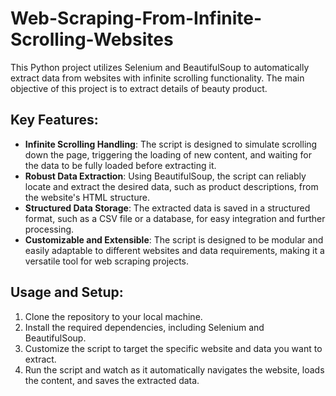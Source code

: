 # Web-Scraping-From-Infinite-Scrolling-Websites

This Python project utilizes Selenium and BeautifulSoup to automatically extract data from websites with infinite scrolling functionality. The main objective of this project is to extract details of beauty product.
## Key Features:
* **Infinite Scrolling Handling**: The script is designed to simulate scrolling down the page, triggering the loading of new content, and waiting for the data to be fully loaded before extracting it.
* **Robust Data Extraction**: Using BeautifulSoup, the script can reliably locate and extract the desired data, such as product descriptions, from the website's HTML structure.
* **Structured Data Storage**: The extracted data is saved in a structured format, such as a CSV file or a database, for easy integration and further processing.
* **Customizable and Extensible**: The script is designed to be modular and easily adaptable to different websites and data requirements, making it a versatile tool for web scraping projects.
## Usage and Setup:
1) Clone the repository to your local machine.
2) Install the required dependencies, including Selenium and BeautifulSoup.
3) Customize the script to target the specific website and data you want to extract.
4) Run the script and watch as it automatically navigates the website, loads the content, and saves the extracted data.
